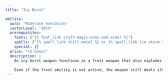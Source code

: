 ```yaml
---
title: "Icy Burst"

ability:
  aura: "Moderate evocation"
  casterLevel: "10th"
  prerequisites:
    feats: ["{% feat_link craft-magic-arms-and-armor %}"]
    spells: ["{% spell_link chill-metal %} or {% spell_link ice-storm %}"]
    special: []
  price: "+2 bonus"
  description: |
    An icy burst weapon functions as a frost weapon that also explodes with frost upon striking a successful critical hit. The frost does not harm the wielder. In addition to the extra damage from the frost ability, an icy burst weapon deals an extra {% die_roll 1 10 0 %} points of cold damage on a successful critical hit. If the weapon's critical multiplier is &times;3, add an extra {% die_roll 2 10 0 %} points of cold damage instead, and if the multiplier is &times;4, add an extra {% die_roll 3 10 0 %} points. Bows, crossbows, and slings so crafted bestow the cold energy upon their ammunition.

    Even if the frost ability is not active, the weapon still deals its extra cold damage on a successful critical hit.
---
```

